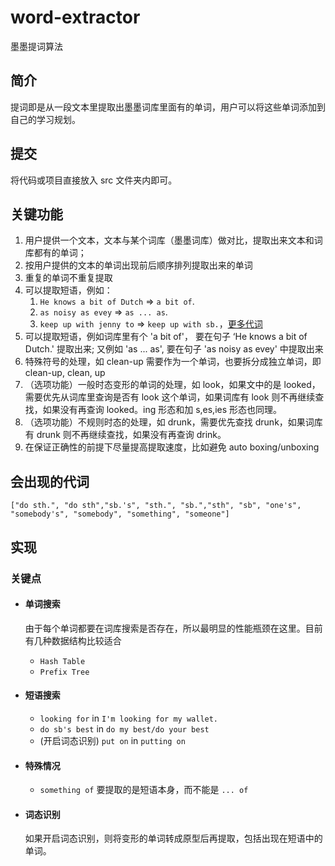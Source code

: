 # word-extractor
墨墨提词算法

## 简介
提词即是从一段文本里提取出墨墨词库里面有的单词，用户可以将这些单词添加到自己的学习规划。

## 提交
将代码或项目直接放入 src 文件夹内即可。

## 关键功能
1. 用户提供一个文本，文本与某个词库（墨墨词库）做对比，提取出来文本和词库都有的单词；
2. 按用户提供的文本的单词出现前后顺序排列提取出来的单词
3. 重复的单词不重复提取
4. 可以提取短语，例如：
    1. `He knows a bit of Dutch` => `a bit of`.
    2. `as noisy as evey` => `as ... as`.
    3. `keep up with jenny to` => `keep up with sb.`，[更多代词](#会出现的代词)
4. 可以提取短语，例如词库里有个 'a bit of'， 要在句子 ‘He knows a bit of Dutch.' 提取出来; 又例如 'as ... as', 要在句子 'as noisy as evey' 中提取出来
5. 特殊符号的处理，如 clean-up 需要作为一个单词，也要拆分成独立单词，即 clean-up, clean, up
6. （选项功能）一般时态变形的单词的处理，如 look，如果文中的是 looked，需要优先从词库里查询是否有 look 这个单词，如果词库有 look 则不再继续查找，如果没有再查询 looked。ing 形态和加 s,es,ies 形态也同理。
7. （选项功能）不规则时态的处理，如 drunk，需要优先查找 drunk，如果词库有 drunk 则不再继续查找，如果没有再查询 drink。
8. 在保证正确性的前提下尽量提高提取速度，比如避免 auto boxing/unboxing

## 会出现的代词
`["do sth.", "do sth","sb.'s", "sth.", "sb.","sth", "sb", "one's", "somebody's", "somebody", "something", "someone"]`

## 实现

### 关键点

+ #### 单词搜索
    由于每个单词都要在词库搜索是否存在，所以最明显的性能瓶颈在这里。目前有几种数据结构比较适合
    + `Hash Table`
    + `Prefix Tree`
    
+ #### 短语搜索
    + `looking for` in `I'm looking for my wallet.`
    + `do sb's best` in `do my best/do your best`
    + (开启词态识别) `put on` in `putting on`

+ #### 特殊情况
    + `something of` 要提取的是短语本身，而不能是 `... of`

+ #### 词态识别
    如果开启词态识别，则将变形的单词转成原型后再提取，包括出现在短语中的单词。
